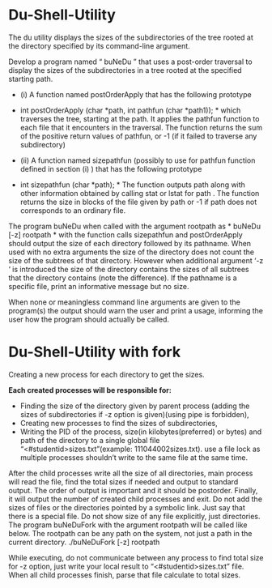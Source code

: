 # Du-Shell-Utility
The du utility displays the sizes of the subdirectories of the tree rooted at the directory specified by its command-line argument. 

Develop a program named “ buNeDu ” that uses a post-order traversal to display the sizes of the subdirectories in a tree rooted at the specified starting path.

- (i) A function named postOrderApply that has the following prototype
* int postOrderApply (char *path, int pathfun (char *path1)); *
which traverses the tree, starting at the path. It applies the pathfun function to each file that it encounters in the traversal. 
The function returns the sum of the positive return values of pathfun, or -1 (if it failed to traverse any subdirectory)
- (ii) A function named sizepathfun (possibly to use for pathfun function defined in section (i) ) that has the following prototype
* int sizepathfun (char *path); *
The function outputs path along with other information obtained by calling stat or lstat for path .
The function returns the size in blocks of the file given by path or -1 if path does not corresponds to an ordinary file. 


 The program buNeDu when called with the argument rootpath as * buNeDu [-z] rootpath * with the function calls sizepathfun and postOrderApply should output the size of each directory followed by its pathname. When used with no extra arguments the size of the directory does not count the size of the subtrees of that directory. 
 However when additional argument ‘-z ‘ is introduced the size of the directory contains the sizes of all subtrees that the directory contains (note the difference). 
 If the pathname is a specific file, print an informative message but no size. 

 When none or meaningless command line arguments are given to the program(s) the output should warn the user and print a usage, informing the user how the program should actually be called.

# Du-Shell-Utility with fork
Creating a new process for each directory to get the sizes.

**Each created processes will be responsible for:**
- Finding the size of the directory given by parent process (adding the sizes of subdirectories if -z option is given)(using pipe is forbidden),
- Creating new processes to find the sizes of subdirectories,
- Writing the PID of the process, size(in kilobytes(preferred) or bytes) and path of the directory to a single global file “<#studentid>sizes.txt”(example: 111044002sizes.txt). use a file lock as multiple processes shouldn’t write to the same file at the same time. 

After the child processes write all the size of all directories, main process will read the file, find the total sizes if needed and output to standard output. The order of output is important and it should be postorder. Finally, it will output the number of created child processes and exit.
Do not add the sizes of files or the directories pointed by a symbolic link. Just say that there is a special file. Do not show size of any file explicitly, just directories.
The program buNeDuFork with the argument rootpath will be called like below. The rootpath can be any path on the system, not just a path in the current directory.
./buNeDuFork [-z] rootpath

While executing, do not communicate between any process to find total size for -z option, just write your local result to “<#studentid>sizes.txt” file. When all child processes finish, parse that file calculate to total sizes.

